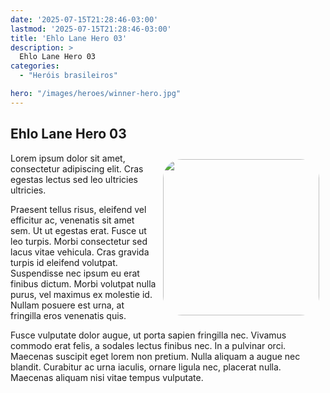 ```yaml
---
date: '2025-07-15T21:28:46-03:00'
lastmod: '2025-07-15T21:28:46-03:00'
title: 'Ehlo Lane Hero 03'
description: >
  Ehlo Lane Hero 03
categories:
  - "Heróis brasileiros"

hero: "/images/heroes/winner-hero.jpg"
---
```


## Ehlo Lane Hero 03

<img src="/images/getulio-vargas.jpg" height="250" style="float: right; border:5; border-radius: 15%; padding: 10px;" />
Lorem ipsum dolor sit amet, consectetur adipiscing elit. Cras egestas lectus sed leo ultricies ultricies. 

Praesent tellus risus, eleifend vel efficitur ac, venenatis sit amet sem. Ut ut egestas erat. Fusce ut leo turpis. 
Morbi consectetur sed lacus vitae vehicula. Cras gravida turpis id eleifend volutpat.
Suspendisse nec ipsum eu erat finibus dictum. Morbi volutpat nulla purus, vel maximus ex molestie id.
Nullam posuere est urna, at fringilla eros venenatis quis.

Fusce vulputate dolor augue, ut porta sapien fringilla nec. Vivamus commodo erat felis, a sodales lectus finibus nec. In a pulvinar orci. Maecenas suscipit eget lorem non pretium. Nulla aliquam a augue nec blandit. Curabitur ac urna iaculis, ornare ligula nec, placerat nulla. Maecenas aliquam nisi vitae tempus vulputate.
